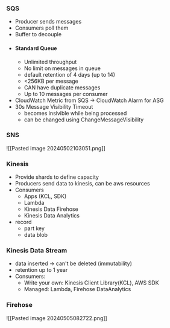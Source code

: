 ### SQS
- Producer sends messages
- Consumers poll them
- Buffer to decouple
- #### Standard Queue
	- Unlimited throughput
	- No limit on messages in queue
	- default retention of 4 days (up to 14)
	- <256KB per message
	- CAN have duplicate messages
	- Up to 10 messages per consumer
- CloudWatch Metric from SQS -> CloudWatch Alarm for ASG
- 30s Message Visibility Timeout
	- becomes insivible while being processed
	- can be changed using ChangeMessageVisibility
### SNS
![[Pasted image 20240502103051.png]]

### Kinesis
- Provide shards to define capacity
- Producers send data to kinesis, can be aws resources
- Consumers
	- Apps (KCL, SDK)
	- Lambda
	- Kinesis Data Firehose
	- Kinesis Data Analytics
- record 
	- part key
	- data blob

### Kinesis Data Stream
- data inserted -> can't be deleted (immutability)
- retention up to 1 year
- Consumers:
	- Write your own: Kinesis Client Library(KCL), AWS SDK
	- Managed: Lambda, Firehose DataAnalytics

### Firehose
![[Pasted image 20240505082722.png]]